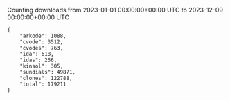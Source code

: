 
Counting downloads from 2023-01-01 00:00:00+00:00 UTC to 2023-12-09 00:00:00+00:00 UTC

```
{
    "arkode": 1088,
    "cvode": 3512,
    "cvodes": 763,
    "ida": 618,
    "idas": 266,
    "kinsol": 305,
    "sundials": 49871,
    "clones": 122788,
    "total": 179211
}
```
